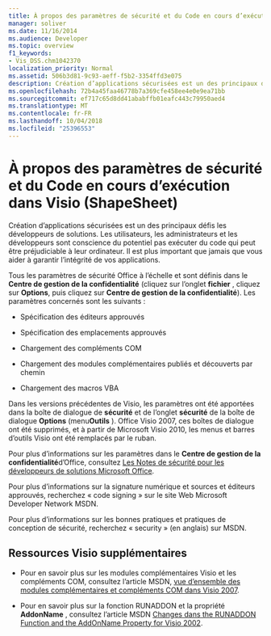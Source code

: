 ```yaml
---
title: À propos des paramètres de sécurité et du Code en cours d’exécution dans Visio (ShapeSheet)
manager: soliver
ms.date: 11/16/2014
ms.audience: Developer
ms.topic: overview
f1_keywords:
- Vis_DSS.chm1042370
localization_priority: Normal
ms.assetid: 506b3d81-9c93-aeff-f5b2-3354ffd3e075
description: Création d’applications sécurisées est un des principaux défis les développeurs de solutions. Les utilisateurs, les administrateurs et les développeurs sont conscience du potentiel pas exécuter du code qui peut être préjudiciable à leur ordinateur. Il est plus important que jamais que vous aider à garantir l’intégrité de vos applications.
ms.openlocfilehash: 72b4a45faa46778b7a369cfe458ee4e0e9ea71bb
ms.sourcegitcommit: ef717c65d8dd41ababffb01eafc443c79950aed4
ms.translationtype: MT
ms.contentlocale: fr-FR
ms.lasthandoff: 10/04/2018
ms.locfileid: "25396553"
---
```

# <a name="about-security-settings-and-running-code-in-visio-shapesheet"></a>À propos des paramètres de sécurité et du Code en cours d’exécution dans Visio (ShapeSheet)

 Création d’applications sécurisées est un des principaux défis les développeurs de solutions. Les utilisateurs, les administrateurs et les développeurs sont conscience du potentiel pas exécuter du code qui peut être préjudiciable à leur ordinateur. Il est plus important que jamais que vous aider à garantir l’intégrité de vos applications. 
  
Tous les paramètres de sécurité Office à l’échelle et sont définis dans le **Centre de gestion de la confidentialité** (cliquez sur l’onglet **fichier** , cliquez sur **Options**, puis cliquez sur **Centre de gestion de la confidentialité**). Les paramètres concernés sont les suivants :
  
- Spécification des éditeurs approuvés
    
- Spécification des emplacements approuvés
    
- Chargement des compléments COM 
    
- Chargement des modules complémentaires publiés et découverts par chemin
    
- Chargement des macros VBA
    
Dans les versions précédentes de Visio, les paramètres ont été apportées dans la boîte de dialogue de **sécurité** et de l’onglet **sécurité** de la boîte de dialogue **Options** (menu**Outils** ). Office Visio 2007, ces boîtes de dialogue ont été supprimés, et à partir de Microsoft Visio 2010, les menus et barres d’outils Visio ont été remplacés par le ruban. 
  
Pour plus d’informations sur les paramètres dans le **Centre de gestion de la confidentialité**d’Office, consultez [Les Notes de sécurité pour les développeurs de solutions Microsoft Office](https://msdn.microsoft.com/en-us/library/aa433259.aspx).
  
 Pour plus d’informations sur la signature numérique et sources et éditeurs approuvés, recherchez « code signing » sur le site Web Microsoft Developer Network MSDN. 
  
Pour plus d’informations sur les bonnes pratiques et pratiques de conception de sécurité, recherchez « security » (en anglais) sur MSDN. 
  
## <a name="additional-visio-resources"></a>Ressources Visio supplémentaires

- Pour en savoir plus sur les modules complémentaires Visio et les compléments COM, consultez l’article MSDN, [vue d’ensemble des modules complémentaires et compléments COM dans Visio 2007](https://msdn.microsoft.com/library/bb851468.aspx).
    
- Pour en savoir plus sur la fonction RUNADDON et la propriété **AddonName** , consultez l’article MSDN [Changes dans the RUNADDON Function and the AddOnName Property for Visio 2002](https://msdn.microsoft.com/library/aa140368%28office.10%29.aspx).
    

